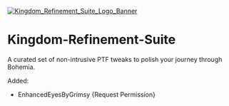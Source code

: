 [![Kingdom_Refinement_Suite_Logo_Banner](https://github.com/user-attachments/assets/5710c6cd-fd49-4e3f-9f54-78a075a46d69)](https://next.nexusmods.com/profile/vKaleb)

# Kingdom-Refinement-Suite
A curated set of non-intrusive PTF tweaks to polish your journey through Bohemia.


Added:

* EnhancedEyesByGrimsy {Request Permission}
